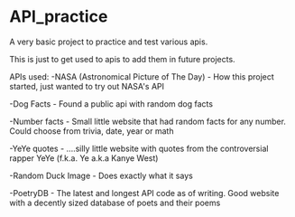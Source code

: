 # API_practice

A very basic project to practice and test various apis.

This is just to get used to apis to add them in future projects.

APIs used:
-NASA (Astronomical Picture of The Day) - How this project started, just wanted to try out NASA's API

-Dog Facts - Found a public api with random dog facts

-Number facts - Small little website that had random facts for any number. Could choose from trivia, date, year or math

-YeYe quotes - ....silly little website with quotes from the controversial rapper YeYe (f.k.a. Ye a.k.a Kanye West)

-Random Duck Image - Does exactly what it says

-PoetryDB - The latest and longest API code as of writing. Good website with a decently sized database of poets and their poems

